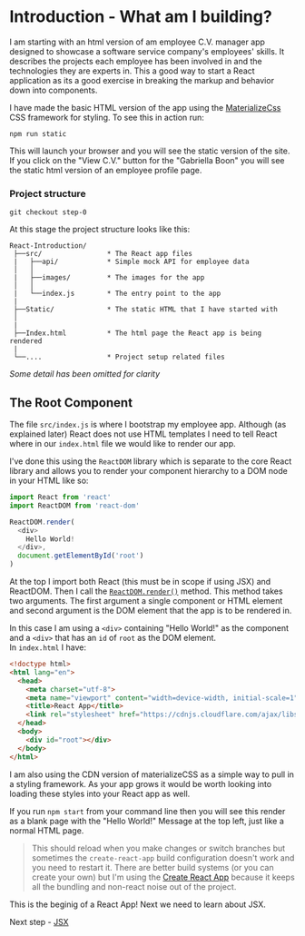 # Introduction - What am I building?

I am starting with an html version of am employee C.V. manager app designed to showcase a 
software service company's employees' skills. It describes the projects each employee has been involved in and the technologies 
they are experts in. This a good way to start a React application as its a good exercise in breaking
the markup and behavior down into components.

I have made the basic HTML version of the app using the [MaterializeCss](http://materializecss.com/) CSS framework for
styling. To see this in action run:

```
npm run static
```

This will launch your browser and you will see the static version of the site. If you click on the "View C.V."
button for the "Gabriella Boon" you will see the static html version of an employee profile page.

### Project structure

```
git checkout step-0
```

At this stage the project structure looks like this:

``` 
React-Introduction/
 ├──src/                * The React app files
 |   ├──api/            * Simple mock API for employee data
 │   │
 |   ├──images/         * The images for the app
 │   │  
 |   └──index.js        * The entry point to the app
 |
 ├──Static/             * The static HTML that I have started with
 │
 |
 ├──Index.html          * The html page the React app is being rendered 
 |
 └──....                * Project setup related files
```
*Some detail has been omitted for clarity*

## The Root Component

The file `src/index.js` is where I bootstrap my employee app. Although (as explained later) React 
does not use HTML templates I need to tell React where in our `index.html` file we would like to render our app.

I've done this using the `ReactDOM` library which is separate to the core React library and allows
you to render your component hierarchy to a DOM node in your HTML like so:

``` javascript
import React from 'react'
import ReactDOM from 'react-dom'

ReactDOM.render(
  <div>
    Hello World!
  </div>,
  document.getElementById('root')
)
```

At the top I import both React (this must be in scope if using JSX) and ReactDOM. Then I call the 
[`ReactDOM.render()`](https://facebook.github.io/react/blog/2015/10/01/react-render-and-top-level-api.html) method. 
This method takes two arguments. The first argument a single component or HTML element and second argument is the DOM element 
that the app is to be rendered in. 

In this case I am using a `<div>` containing "Hello World!" as the component and a `<div>` that has an `id` of `root` as the DOM element.  
In `index.html` I have:

``` html
<!doctype html>
<html lang="en">
  <head>
    <meta charset="utf-8">
    <meta name="viewport" content="width=device-width, initial-scale=1">
    <title>React App</title>
    <link rel="stylesheet" href="https://cdnjs.cloudflare.com/ajax/libs/materialize/0.97.7/css/materialize.min.css">
  </head>
  <body>
    <div id="root"></div>
  </body>
</html>
```

I am also using the CDN version of materializeCSS as a simple way to pull in a styling framework. As your app grows it would
be worth looking into loading these styles into your React app as well.

If you run `npm start` from your command line then you will see this render as a blank page with the "Hello World!" Message at 
the top left, just like a normal HTML page. 

> This should reload when you make changes or switch branches but sometimes the `create-react-app` build configuration doesn't 
> work and you need to restart it. There are better build systems (or you can create your own) but I'm using the 
> [Create React App](https://github.com/facebookincubator/create-react-app) because it keeps all the bundling and non-react 
> noise out of the project.

This is the beginig of a React App! Next we need to learn about JSX.

Next step - [JSX](01-JSX.md)
